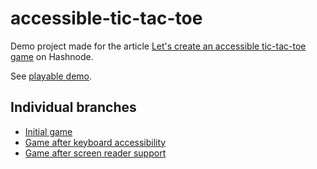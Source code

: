 # accessible-tic-tac-toe

Demo project made for the article [Let's create an accessible tic-tac-toe game](https://savvasstephanides.hashnode.dev/lets-create-an-accessible-tic-tac-toe-game) on Hashnode.

See [playable demo](https://savvas.me/stuff/accessible-tictactoe/).

## Individual branches

* [Initial game](https://github.com/SavvasStephanides/accessible-tic-tac-toe/tree/initial-game)
* [Game after keyboard accessibility](https://github.com/SavvasStephanides/accessible-tic-tac-toe/tree/keyboard-a11y)
* [Game after screen reader support](https://github.com/SavvasStephanides/accessible-tic-tac-toe/tree/screen-reader-support)
